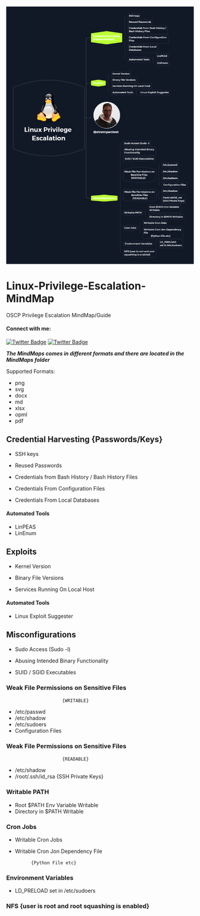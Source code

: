 ![](MindMaps/readmev2.png)
# Linux-Privilege-Escalation-MindMap
OSCP Privilege Escalation MindMap/Guide

<h4 align="left">Connect with me:</h4>

[![Twitter Badge](https://img.shields.io/badge/-@xtremepentest-1ca0f1?style=flat&labelColor=1ca0f1&logo=twitter&logoColor=white&link=https://twitter.com/xtremepentest)](https://twitter.com/xtremepentest)
[![Twitter Badge](https://img.shields.io/badge/-@OxTRAW-1ca0f1?style=flat&labelColor=1ca0f1&logo=twitter&logoColor=white&link=https://twitter.com/0xTRAW)](https://twitter.com/0xTRAW)

_**The MindMaps comes in different formats and there are located in the MindMaps folder**_

Supported Formats:
- png
- svg
- docx
- md
- xlsx
- opml
- pdf

## Credential Harvesting {Passwords/Keys}

- SSH keys

- Reused Passwords

- Credentials from Bash History / Bash History Files

- Credentials From Configuration Files

- Credentials From Local Databases

#### Automated Tools

- LinPEAS
- LinEnum

## Exploits

- Kernel Version

- Binary File Versions

- Services Running On Local Host

#### Automated Tools

- Linux Exploit Suggester

## Misconfigurations

- Sudo Access (Sudo -l)

- Abusing Intended Binary Functionality

- SUID / SGID Executables

### Weak File Permissions on Sensitive Files

                         {WRITABLE}

- /etc/passwd
- /etc/shadow
- /etc/sudoers
- Configuration Files

### Weak File Permissions on Sensitive Files

                         {READABLE}

- /etc/shadow
- /root/.ssh/id_rsa {SSH Private Keys}

### Writable PATH

- Root $PATH Env Variable Writable
- Directory in $PATH Writable

### Cron Jobs

- Writable Cron Jobs
- Writable Cron Jon Dependency File
  
            {Python File etc}

### Environment Variables

- LD_PRELOAD set in /etc/sudoers

### NFS {user is root and root squashing is enabled}
